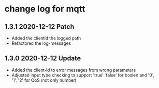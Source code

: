 # change log for mqtt

## 1.3.1 2020-12-12 Patch

- Added the clientId the logged path
- Refactored the log-messages

## 1.3.0 2020-12-12 Update

- Added the client-id to error messages from wrong parameters
- Adjusted input type checking to support 'true' 'false' for boolen and '0', '1', '2' for QoS (not only number)
